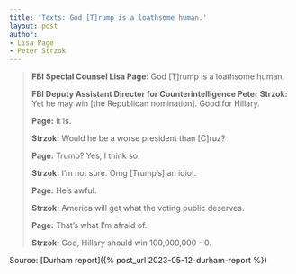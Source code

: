 ```yaml
---
title: 'Texts: God [T]rump is a loathsome human.'
layout: post
author:
- Lisa Page
- Peter Strzok
---
```


> **FBI Special Counsel Lisa Page:** God [T]rump is a loathsome human.
>
> **FBI Deputy Assistant Director for Counterintelligence Peter Strzok:** Yet he may win [the Republican nomination]. Good for Hillary.
>
> **Page:** It is.
>
> **Strzok:** Would he be a worse president than [C]ruz?
>
> **Page:** Trump? Yes, I think so.
>
> **Strzok:** I’m not sure. Omg [Trump’s] an idiot.
>
> **Page:** He’s awful.
>
> **Strzok:** America will get what the voting public deserves.
>
> **Page:** That’s what I’m afraid of.
>
> **Strzok:** God, Hillary should win 100,000,000 - 0.


Source: [Durham report]({% post_url 2023-05-12-durham-report %})

